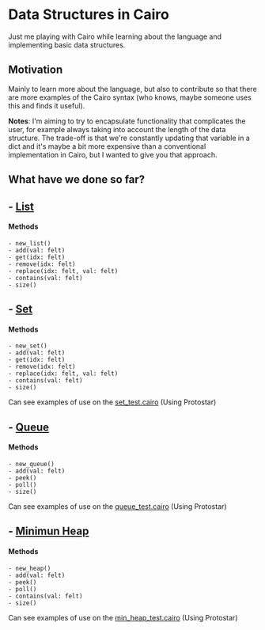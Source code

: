 # Data Structures in Cairo
Just me playing with Cairo while learning about the language and implementing basic data structures.

## Motivation
Mainly to learn more about the language, but also to contribute so that there are more examples of the Cairo syntax (who knows, maybe someone uses this and finds it useful).

**Notes**: 
I'm aiming to try to encapsulate functionality that complicates the user, for example always taking into account the length of the data structure. The trade-off is that we're constantly updating that variable in a dict and it's maybe a bit more expensive than a conventional implementation in Cairo, but I wanted to give you that approach.

## What have we done so far?
## - [List](https://github.com/sdgalvan/data-structures-cairo/blob/master/src/list.cairo) 

#### Methods
```
- new_list()
- add(val: felt)
- get(idx: felt)
- remove(idx: felt)
- replace(idx: felt, val: felt)
- contains(val: felt)
- size()
```

## - [Set](https://github.com/sdgalvan/data-structures-cairo/blob/master/src/set.cairo) 

#### Methods
```
- new_set()
- add(val: felt)
- get(idx: felt)
- remove(idx: felt)
- replace(idx: felt, val: felt)
- contains(val: felt)
- size()
```

Can see examples of use on the [set_test.cairo](https://github.com/sdgalvan/data-structures-cairo/blob/master/tests/set_test.cairo) (Using Protostar)

## - [Queue](https://github.com/sdgalvan/data-structures-cairo/blob/master/src/queue.cairo) 

#### Methods
```
- new_queue()
- add(val: felt)
- peek()
- poll()
- size()
```

Can see examples of use on the [queue_test.cairo](https://github.com/sdgalvan/data-structures-cairo/blob/master/tests/queue_test.cairo) (Using Protostar)

## - [Minimun Heap](https://github.com/sdgalvan/data-structures-cairo/blob/master/src/min_heap.cairo) 

#### Methods
```
- new_heap()
- add(val: felt)
- peek()
- poll()
- contains(val: felt)
- size()
```

Can see examples of use on the [min_heap_test.cairo](https://github.com/sdgalvan/data-structures-cairo/blob/master/tests/min_heap_test.cairo) (Using Protostar)
